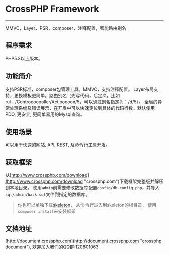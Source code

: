 # CrossPHP Framework #
----------

MMVC，Layer，PSR，composer，注释配置，智能路由别名

程序需求
---------
PHP5.3以上版本。

功能简介
---------
支持PSR标准，composer包管理工具。MMVC，支持注释配置。
Layer布局支持，更换模板更简单。路由别名（先写代码，后定义，比如rul：/Controoooooller/Actiooooon/5，可以通过别名指定为：/d/5）。
全局的异常处理系统及错误展示，在开发中可以快速定位到具体的代码行数。默认使用PDO, 更安全, 更简单易用的Mysql查询。

使用场景
---------
可以用于快速的网站, API, REST, 及命令行工具开发。

获取框架
---------
从[http://www.crossphp.com/download](http://www.crossphp.com/download "crossphp.com")下载框架完整版并解压到本地目录。
使用`admin`前需要修改数据库配置`config/db.config.php`，并导入`sql/admin/back.sql`文件到指定的数据库。

>你也可以单独下载[skeleton](http://git.oschina.net/ideaa/skeleton "crossphp skeleton")， 从命令行进入到skeleton的根目录， 使用`composer install`来安装框架

文档地址
---------
[http://document.crossphp.com](http://document.crossphp.com "crossphp document"), 欢迎加入我们的QQ群:120801063

